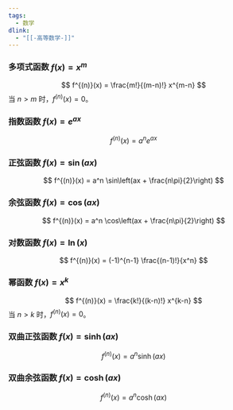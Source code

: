 ```yaml
---
tags:
  - 数学
dlink:
  - "[[-高等数学-]]"
---
```

### 多项式函数 $f(x) = x^m$
$$
f^{(n)}(x) = \frac{m!}{(m-n)!} x^{m-n}
$$
当 $n > m$ 时，$f^{(n)}(x) = 0$。

### 指数函数 $f(x) = e^{ax}$
$$
f^{(n)}(x) = a^n e^{ax}
$$

### 正弦函数 $f(x) = \sin(ax)$
$$
f^{(n)}(x) = a^n \sin\left(ax + \frac{n\pi}{2}\right)
$$

### 余弦函数 $f(x) = \cos(ax)$
$$
f^{(n)}(x) = a^n \cos\left(ax + \frac{n\pi}{2}\right)
$$

### 对数函数 $f(x) = \ln(x)$
$$
f^{(n)}(x) = (-1)^{n-1} \frac{(n-1)!}{x^n}
$$

### 幂函数 $f(x) = x^k$
$$
f^{(n)}(x) = \frac{k!}{(k-n)!} x^{k-n}
$$
当 $n > k$ 时，$f^{(n)}(x) = 0$。

### 双曲正弦函数 $f(x) = \sinh(ax)$
$$
f^{(n)}(x) = a^n \sinh(ax)
$$

### 双曲余弦函数 $f(x) = \cosh(ax)$
$$
f^{(n)}(x) = a^n \cosh(ax)
$$
